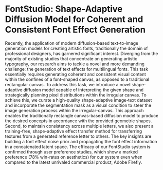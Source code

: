 # FontStudio: Shape-Adaptive Diffusion Model for Coherent and Consistent Font Effect Generation

Recently, the application of modern diffusion-based text-to-image generation models for creating artistic fonts, traditionally the domain of professional designers, has garnered significant interest. 
Diverging from the majority of existing studies that concentrate on generating artistic typography, our research aims to tackle a novel and more demanding challenge: the generation of text effects for multilingual fonts. 
This task essentially requires generating coherent and consistent visual content within the confines of a font-shaped canvas, as opposed to a traditional rectangular canvas. To address this task, we introduce a novel shape-adaptive 
diffusion model capable of interpreting the given shape and strategically planning pixel distributions within the irregular canvas. To achieve this, we curate a high-quality shape-adaptive image-text dataset and incorporate
the segmentation mask as a visual condition to steer the image generation process within the irregular-canvas. This approach enables the traditionally rectangle canvas-based diffusion model to produce the desired concepts 
in accordance with the provided geometric shapes. Second, to maintain consistency across multiple letters, we also present a training-free, shape-adaptive effect transfer method for transferring textures from a generated 
reference letter to others. The key insights are building a font effect noise prior and propagating the font effect information in a concatenated latent space.
The efficacy of our FontStudio system is confirmed through user preference studies, which show a marked preference (78% win-rates on aesthetics) for our system even when compared to the latest unrivaled commercial product, Adobe Firefly.